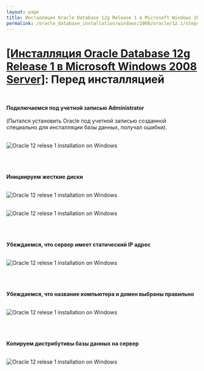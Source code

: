 ```yaml
---
layout: page
title: Инсталляция Oracle Database 12g Release 1 в Microsoft Windows 2008 Server
permalink: /oracle_database_installation/windows/2008/oracle/12.1/steps-before-installaion/
---
```


# <a href="/oracle_database_installation/windows/2008/oracle/12.1/">[Инсталляция Oracle Database 12g Release 1 в Microsoft Windows 2008 Server]</a>: Перед инсталляцией

<br/>

<strong>Подключаемся под учетной записью Administrator</strong>
<br/><br/>
(Пытался установить Oracle под учетной записью созданной специально для инсталляции базы данных, получал ошибки).
<br/><br/>

<img src="http://img.oradba.net/database/windows/2008/oracle/12.1/install/before_installation/oracle12R1_database_before_installation_01.png" border="0" alt="Oracle 12 relese 1 installation on Windows"><br/><br/>

<br/><br/>
<strong>Инициируем жесткие диски</strong>
<br/><br/>


<img src="http://img.oradba.net/database/windows/2008/oracle/12.1/install/before_installation/oracle12R1_database_before_installation_02.png" border="0" alt="Oracle 12 relese 1 installation on Windows"><br/><br/>


<img src="http://img.oradba.net/database/windows/2008/oracle/12.1/install/before_installation/oracle12R1_database_before_installation_03.png" border="0" alt="Oracle 12 relese 1 installation on Windows"><br/><br/>

<br/><br/>
<strong>Убеждаемся, что сервер имеет статический IP адрес</strong>
<br/><br/>


<img src="http://img.oradba.net/database/windows/2008/oracle/12.1/install/before_installation/oracle12R1_database_before_installation_04.png" border="0" alt="Oracle 12 relese 1 installation on Windows"><br/><br/>


<br/><br/>
<strong>Убеждаемся, что название компьютера и домен выбраны правильно</strong>
<br/><br/>


<img src="http://img.oradba.net/database/windows/2008/oracle/12.1/install/before_installation/oracle12R1_database_before_installation_05.png" border="0" alt="Oracle 12 relese 1 installation on Windows"><br/><br/>



<br/><br/>
<strong>Копируем дистрибутивы базы данных на сервер</strong>
<br/><br/>

<img src="http://img.oradba.net/database/windows/2008/oracle/12.1/install/before_installation/oracle12R1_database_before_installation_06.png" border="0" alt="Oracle 12 relese 1 installation on Windows"><br/><br/>
